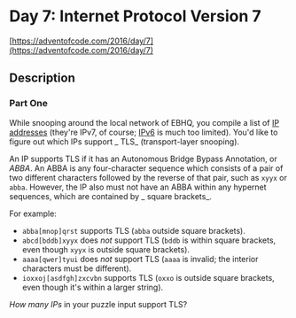 # Day 7: Internet Protocol Version 7

[https://adventofcode.com/2016/day/7](https://adventofcode.com/2016/day/7)

## Description

### Part One

While snooping around the local network of EBHQ, you compile a list
of [IP addresses](https://en.wikipedia.org/wiki/IP_address) (they're IPv7, of
course; [IPv6](https://en.wikipedia.org/wiki/IPv6) is much too limited). You'd like to figure out which IPs support _
TLS_ (transport-layer snooping).

An IP supports TLS if it has an Autonomous Bridge Bypass Annotation,
or <span title="Any similarity to the pattern it describes is purely coincidental."><em>ABBA</em></span>. An ABBA is any
four-character sequence which consists of a pair of two different characters followed by the reverse of that pair, such
as `xyyx` or `abba`. However, the IP also must not have an ABBA within any hypernet sequences, which are contained by _
square brackets_.

For example:

* `abba[mnop]qrst` supports TLS (`abba` outside square brackets).
* `abcd[bddb]xyyx` does _not_ support TLS (`bddb` is within square brackets, even though `xyyx` is outside square
  brackets).
* `aaaa[qwer]tyui` does _not_ support TLS (`aaaa` is invalid; the interior characters must be different).
* `ioxxoj[asdfgh]zxcvbn` supports TLS (`oxxo` is outside square brackets, even though it's within a larger string).

_How many IPs_ in your puzzle input support TLS?
